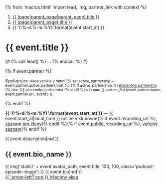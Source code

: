 {% from 'macros.html' import lead, img, partner_link with context %}

<nav aria-label="breadcrumb">
  <ol class="breadcrumb">
    <li class="breadcrumb-item">
      <a href="{{ (page|parent_page|parent_page).url|url }}">
        {{ (page|parent_page|parent_page).title }}
      </a>
    </li>
    <li class="breadcrumb-item">
      <a href="{{ (page|parent_page).url|url }}">
        {{ (page|parent_page).title }}
      </a>
    </li>
    <li class="breadcrumb-item active" aria-current="page">
      {{ '{:%-d.%-m.%Y}'.format(event.start_at) }}
    </li>
  </ol>
</nav>

# {{ event.title }}

{#
{% call lead() %}
  ...
{% endcall %}
#}

{% if event.partner %}
<p>
  <span class="badge text-bg-primary">Spolupráce</span>
  <small>
  Akce vznikla v rámci
  {% set active_partnership = event.partner.active_partnership() %}
  {% if active_partnership %}
    <a href="{{ pages|docs_url(active_partnership.page_url)|url }}">placeného partnerství</a>
  {% else %}
    placeného partnerství
  {% endif %}
  s firmou {{ partner_link(event.partner.name, event.partner.url, 'event') }}
  </small>
</p>
{% endif %}
<p>
  <strong>{{ '{:%-d.%-m.%Y}'.format(event.start_at) }}</strong>
  —
  {{ event.start_at|local_time }} online v klubovně</strong>{% if event.recording_url %},
  <a href="{{ event.recording_url }}">záznam pro členy</a>{% endif %}{% if event.public_recording_url %},
  <a href="{{ event.public_recording_url }}">veřejný záznam</a>{% endif %}
</p>
{{ event.description|md }}

## {{ event.bio_name }}

<div>
{{ img('static/' + event.avatar_path, event.title, 100, 100, class='podcast-episode-image') }}
{{ event.bio|md }}
</div>

<div class="pagination">
  <div class="pagination-control">
    <a href="{{ (page|parent_page).url|url }}" class="pagination-button">
      {{ 'arrow-left'|icon }}
      Všechny akce
    </a>
  </div>
</div>
